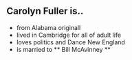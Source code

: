 ## Carolyn Fuller is..

* from Alabama originall
* lived in Cambridge for all of adult life
* loves politics and Dance New England
* is married to ** Bill McAvinney **
